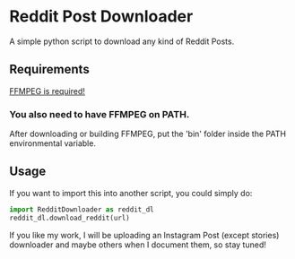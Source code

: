 # Reddit Post Downloader

A simple python script to download any kind of Reddit Posts.

## Requirements

[FFMPEG is required!](https://www.ffmpeg.org)

### **You also need to have FFMPEG on PATH.**

After downloading or building FFMPEG, put the 'bin' folder inside the PATH environmental variable.

## Usage

If you want to import this into another script, you could simply do: 

```py
import RedditDownloader as reddit_dl
reddit_dl.download_reddit(url)
```

If you like my work, I will be uploading an Instagram Post (except stories) downloader and maybe others when I document them, so stay tuned!
